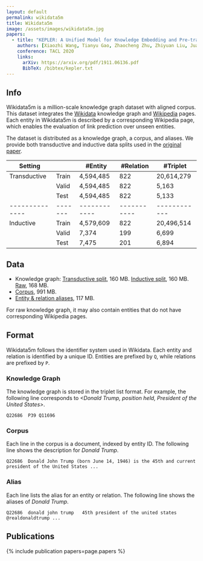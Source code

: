 ```yaml
---
layout: default
permalink: wikidata5m
title: Wikidata5m
image: /assets/images/wikidata5m.jpg
papers:
  - title: "KEPLER: A Unified Model for Knowledge Embedding and Pre-trained Language Representation"
    authors: [Xiaozhi Wang, Tianyu Gao, Zhaocheng Zhu, Zhiyuan Liu, Juanzi Li, Jian Tang]
    conference: TACL 2020
    links:
      arXiv: https://arxiv.org/pdf/1911.06136.pdf
      BibTeX: /bibtex/kepler.txt
---
```


Info
----
Wikidata5m is a million-scale knowledge graph dataset with aligned corpus. This dataset integrates the [Wikidata] knowledge graph and [Wikipedia] pages. Each entity in Wikidata5m is described by a corresponding Wikipedia page, which enables the evaluation of link prediction over unseen entities.

The dataset is distributed as a knowledge graph, a corpus, and aliases. We provide both transductive and inductive data splits used in the [original paper].

| Setting      |       | #Entity    | #Relation | #Triplet   |
|--------------|-------|------------|-----------|------------|
| Transductive | Train | 4,594,485  | 822       | 20,614,279 |
|              | Valid | 4,594,485  | 822       | 5,163      |
|              | Test  | 4,594,485  | 822       | 5,133      |
|--------------|-------|------------|-----------|------------|
| Inductive    | Train | 4,579,609  | 822       | 20,496,514 |
|              | Valid | 7,374      | 199       | 6,699      |
|              | Test  | 7,475      | 201       | 6,894      |

[Wikidata]: https://www.wikidata.org
[Wikipedia]: https://www.wikipedia.org/
[original paper]: https://arxiv.org/pdf/1911.06136.pdf

Data
----
- Knowledge graph: [Transductive split], 160 MB. [Inductive split], 160 MB. [Raw], 168 MB.
- [Corpus], 991 MB.
- [Entity & relation aliases], 117 MB.

For raw knowledge graph, it may also contain entities that do not have corresponding Wikipedia pages.

[Transductive split]: https://www.dropbox.com/s/6sbhm0rwo4l73jq/wikidata5m_transductive.tar.gz?dl=1
[Inductive split]: https://www.dropbox.com/s/csed3cgal3m7rzo/wikidata5m_inductive.tar.gz?dl=1
[Raw]: https://www.dropbox.com/s/563omb11cxaqr83/wikidata5m_all_triplet.txt.gz?dl=1
[Corpus]: https://www.dropbox.com/s/7jp4ib8zo3i6m10/wikidata5m_text.txt.gz?dl=1
[Entity & relation aliases]: https://www.dropbox.com/s/s1q38yzqzvuodl3/wikidata5m_alias.tar.gz?dl=1

Format
------
Wikidata5m follows the identifier system used in Wikidata. Each entity and relation is identified by a unique ID. Entities are prefixed by `Q`, while relations are prefixed by `P`.

### Knowledge Graph
The knowledge graph is stored in the triplet list format. For example, the following line corresponds to *<Donald Trump, position held, President of the United States>*.
```
Q22686	P39	Q11696
```

### Corpus
Each line in the corpus is a document, indexed by entity ID. The following line shows the description for *Donald Trump*.
```
Q22686	Donald John Trump (born June 14, 1946) is the 45th and current president of the United States ...
```

### Alias
Each line lists the alias for an entity or relation. The following line shows the aliases of *Donald Trump*.
```
Q22686  donald john trump	45th president of the united states     @realdonaldtrump ...
```

Publications
------------
{% include publication papers=page.papers %}